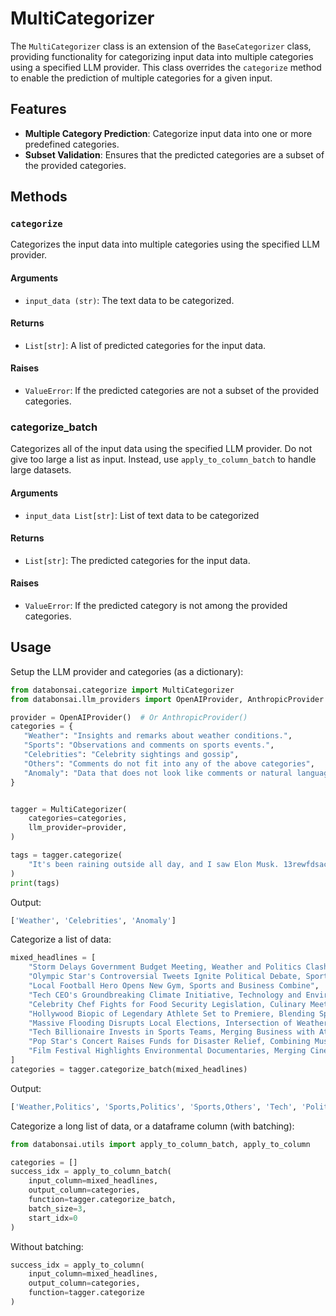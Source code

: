 # MultiCategorizer

The `MultiCategorizer` class is an extension of the `BaseCategorizer` class,
providing functionality for categorizing input data into multiple categories
using a specified LLM provider. This class overrides the `categorize` method to
enable the prediction of multiple categories for a given input.

## Features

-   **Multiple Category Prediction**: Categorize input data into one or more
    predefined categories.
-   **Subset Validation**: Ensures that the predicted categories are a subset of
    the provided categories.

## Methods

### `categorize`

Categorizes the input data into multiple categories using the specified LLM
provider.

#### Arguments

-   `input_data (str)`: The text data to be categorized.

#### Returns

-   `List[str]`: A list of predicted categories for the input data.

#### Raises

-   `ValueError`: If the predicted categories are not a subset of the provided
    categories.

### categorize_batch

Categorizes all of the input data using the specified LLM provider. Do not give
too large a list as input. Instead, use `apply_to_column_batch` to handle large
datasets.

#### Arguments

-   `input_data List[str]`: List of text data to be categorized

#### Returns

-   `List[str]`: The predicted categories for the input data.

#### Raises

-   `ValueError`: If the predicted category is not among the provided
    categories.

## Usage

Setup the LLM provider and categories (as a dictionary):

```python
from databonsai.categorize import MultiCategorizer
from databonsai.llm_providers import OpenAIProvider, AnthropicProvider

provider = OpenAIProvider()  # Or AnthropicProvider()
categories = {
   "Weather": "Insights and remarks about weather conditions.",
   "Sports": "Observations and comments on sports events.",
   "Celebrities": "Celebrity sightings and gossip",
   "Others": "Comments do not fit into any of the above categories",
   "Anomaly": "Data that does not look like comments or natural language",
}


tagger = MultiCategorizer(
    categories=categories,
    llm_provider=provider,
)

tags = tagger.categorize(
    "It's been raining outside all day, and I saw Elon Musk. 13rewfdsacw10289u(#!*@)"  # Data has anomalies
)
print(tags)
```

Output:

```python
['Weather', 'Celebrities', 'Anomaly']
```

Categorize a list of data:

```python
mixed_headlines = [
    "Storm Delays Government Budget Meeting, Weather and Politics Clash",
    "Olympic Star's Controversial Tweets Ignite Political Debate, Sports Meets Politics",
    "Local Football Hero Opens New Gym, Sports and Business Combine",
    "Tech CEO's Groundbreaking Climate Initiative, Technology and Environment at Forefront",
    "Celebrity Chef Fights for Food Security Legislation, Culinary Meets Politics",
    "Hollywood Biopic of Legendary Athlete Set to Premiere, Blending Sports and Cinema",
    "Massive Flooding Disrupts Local Elections, Intersection of Weather and Politics",
    "Tech Billionaire Invests in Sports Teams, Merging Business with Athletics",
    "Pop Star's Concert Raises Funds for Disaster Relief, Combining Music with Charity",
    "Film Festival Highlights Environmental Documentaries, Merging Cinema and Green Activism",
]
categories = tagger.categorize_batch(mixed_headlines)
```

Output:

```python
['Weather,Politics', 'Sports,Politics', 'Sports,Others', 'Tech', 'Politics,Celebrities', 'Sports,Celebrities', 'Weather,Politics', 'Tech,Sports', 'Celebrities,Others', 'Celebrities,Others']
```

Categorize a long list of data, or a dataframe column (with batching):

```python
from databonsai.utils import apply_to_column_batch, apply_to_column

categories = []
success_idx = apply_to_column_batch(
    input_column=mixed_headlines,
    output_column=categories,
    function=tagger.categorize_batch,
    batch_size=3,
    start_idx=0
)
```

Without batching:

```python
success_idx = apply_to_column(
    input_column=mixed_headlines,
    output_column=categories,
    function=tagger.categorize
)
```
